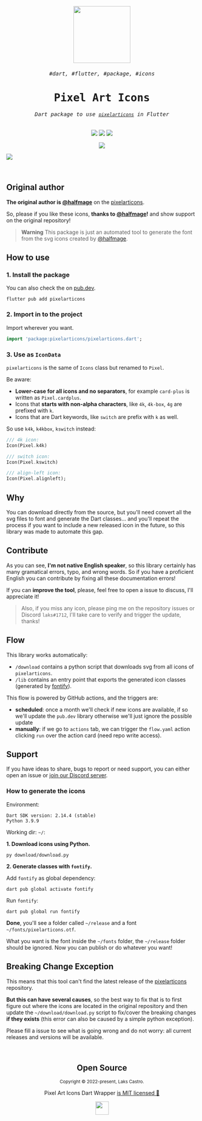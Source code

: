 <samp>
  
<p align="center">
  <img src="https://user-images.githubusercontent.com/51419598/152648731-567997ec-ac1c-4a9c-a816-a1fb1882abbe.png" width="150">
</p>
  
<samp><h6 align="center">#dart, #flutter, #package, #icons</h6></samp>
<samp><h1 align="center">Pixel Art Icons</h1></samp>

<h6 align="center"><samp>Dart package to use <a href="https://pixelarticons.com/"><code>pixelarticons</code></a> in Flutter</samp></h6>

<p align="center">
  <img src="https://img.shields.io/badge/Dart-22272E?&style=for-the-badge&logo=dart&logoColor=48C1BB">
  <img src="https://img.shields.io/badge/Flutter-22272E?style=for-the-badge&logo=flutter&logoColor=54C2F6">
  <img src="https://img.shields.io/badge/Python-22272E?style=for-the-badge&logo=python&logoColor=326EA0">
</p>
  
<p align="center">
  <a href="https://pub.dartlang.org/packages/pixelarticons"><img src="https://img.shields.io/pub/v/pixelarticons.svg" /></a>
</p>

<kbd><img src="https://user-images.githubusercontent.com/51419598/152649069-fa447289-0e7f-4c5e-af4d-bef4c62c71ce.png"></kbd>

</samp>

<br />

## Original author

**The original author is [@halfmage](https://github.com/halfmage)** on the [pixelarticons](https://github.com/halfmage/pixelarticons).

So, please if you like these icons, **thanks to [@halfmage](https://github.com/halfmage)!** and show support on the original repository!

> **Warning** This package is just an automated tool to generate the font from the svg icons created by [@halfmage](https://github.com/halfmage).

## How to use

### 1. Install the package

You can also check the on [pub.dev](https://pub.dartlang.org/packages/pixelarticons).

```shell
flutter pub add pixelarticons
```

### 2. Import in to the project

Import wherever you want.

```dart
import 'package:pixelarticons/pixelarticons.dart';
```

### 3. Use as `IconData`

`pixelarticons` is the same of `Icons` class but renamed to `Pixel`.

Be aware:

- **Lower-case for all icons and no separators**, for example `card-plus` is written as `Pixel.cardplus`.
- Icons that **starts with non-alpha characters**, like `4k`, `4k-box`, `4g` are prefixed with `k`.
- Icons that are Dart keywords, like `switch` are prefix with `k` as well.

So use `k4k`, `k4kbox`, `kswitch` instead:

```dart
/// 4k icon:
Icon(Pixel.k4k)

/// switch icon:
Icon(Pixel.kswitch)

/// align-left icon:
Icon(Pixel.alignleft);
```

## Why

You can download directly from the source, but you'll need convert all the svg files to font and generate the Dart classes... and you'll repeat the process if you want to include a new released icon in the future, so this library was made to automate this gap.

## Contribute

As you can see, **I'm not native English speaker**, so this library certainly has many gramatical errors, typo, and wrong words. So if you have a proficient English you can contribute by fixing all these documentation errors!

If you can **improve the tool**, please, feel free to open a issue to discuss, I'll appreciate it!

> Also, if you miss any icon, please ping me on the repository issues or Discord `laks#1712`, I'll take care to verify and trigger the update, thanks!

## Flow

This library works automatically:

- `/download` contains a python script that downloads svg from all icons of `pixelarticons`.
- `/lib` contains an entry point that exports the generated icon classes (generated by [fontify](https://github.com/westracer/fontify)).

This flow is powered by GitHub actions, and the triggers are:

- **scheduled**: once a month we'll check if new icons are available, if so we'll update the `pub.dev` library otherwise we'll just ignore the possible update
- **manually**: if we go to `actions` tab, we can trigger the `flow.yaml` action clicking `run` over the action card (need repo write access).

## Support

If you have ideas to share, bugs to report or need support, you can either open an issue or [join our Discord server](https://discord.gg/86GDERXZNS).

### How to generate the icons

Environment:

```
Dart SDK version: 2.14.4 (stable)
Python 3.9.9
```

Working dir: `~/`:

**1. Download icons using Python.**

```
py download/download.py
```

**2. Generate classes with `fontify`.**

Add `fontify` as global dependency:

```
dart pub global activate fontify
```

Run `fontify`:

```
dart pub global run fontify
```

**Done**, you'll see a folder called `~/release` and a font `~/fonts/pixelarticons.otf`.

What you want is the font inside the `~/fonts` folder, the `~/release` folder should be ignored. Now you can publish or do whatever you want!

## Breaking Change Exception

This means that this tool can't find the latest release of the [pixelarticons](https://github.com/halfmage/pixelarticons) repository.

**But this can have several causes**, so the best way to fix that is to first figure out where the icons are located in the original repository and then update the `~/download/download.py` script to fix/cover the breaking changes **if they exists** (this error can also be caused by a simple python exception).

Please fill a issue to see what is going wrong and do not worry: all current releases and versions will be available.

<br>

<h2 align="center">
  Open Source
</h2>
<p align="center">
  <sub>Copyright © 2022-present, Laks Castro.</sub>
</p>
<p align="center">Pixel Art Icons Dart Wrapper <a href="https://github.com/LaksCastro/pixelarticons/blob/master/LICENSE">is MIT licensed 💖</a></p>
<p align="center">
  <img src="https://user-images.githubusercontent.com/51419598/152648448-82403d04-c90a-44e7-ae9c-797228864985.png" width="35" />
</p>
